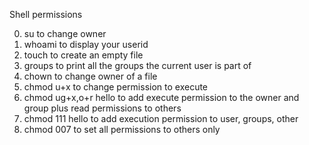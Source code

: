 Shell permissions

0. su to change owner
1. whoami to display your userid   
2. touch to create an empty file
3. groups to print all the groups the current user is part of
4. chown to change owner of a file
5. chmod u+x to change permission to execute
6. chmod ug+x,o+r hello to add execute permission to the owner and group plus read permissions to others
7. chmod 111 hello to add execution permission to user, groups, other
8. chmod 007 to set all permissions to others only